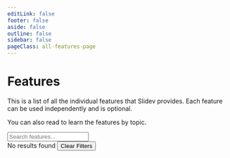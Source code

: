 ```yaml
---
editLink: false
footer: false
aside: false
outline: false
sidebar: false
pageClass: all-features-page
---
```


<script setup lang="ts">
import { useUrlSearchParams } from '@vueuse/core'
import { computed, toRef, ref } from 'vue'
import { withBase } from 'vitepress'
import { data as features } from './index.data'

const query = useUrlSearchParams('hash-params', { removeFalsyValues: true })
const search = toRef(query, 'search') as Ref<string | null>
const tags = toRef(query, 'tags') as Ref<string | null>
const tagsArr = computed({
  get: () => tags.value?.toLowerCase().split(',').map(t => t.trim()).filter(Boolean) ?? [],
  set: (val: string[]) => query.tags = val.join(','),
})

const filteredFeatures = computed(() => {
  const s = search.value?.toLowerCase().trim()
  const t = tagsArr.value
  return Object.values(features).filter(feature => {
    return (!s || feature.title.toLowerCase().includes(s) || feature.description.toLowerCase().includes(s))
      && (!t?.length || t.every(tag => feature.tags?.includes(tag)))
  })
})

function resetFilters() {
  query.search = null
  query.tags = null
}

function removeTag(tag: string) {
  tagsArr.value = tagsArr.value.filter(t => t !== tag)
}
</script>

# Features

This is a list of all the individual features that Slidev provides. Each feature can be used independently and is optional.

You can also read <LinkInline link="guide/" /> to learn the features by topic.

<ClientOnly>
<div flex items-center mt-6 gap-6>
  <div
    flex items-center rounded-md
    px3 py2 gap-2 border-2 border-solid border-transparent
    class="bg-$vp-c-bg-alt focus-within:border-color-$vp-c-brand"
  >
    <div class="i-carbon:search" text-sm op-80 />
    <input
      v-model="search"
      type="search" text-base
      placeholder="Search features..."
    />
  </div>
  <div
    v-if="tagsArr.length"
    flex items-center gap-1
  >
    <div class="i-carbon:tag" text-sm mr-1 op-80 />
    <FeatureTag v-for="tag in tagsArr" :key="tag" :tag removable @remove="removeTag(tag)"/>
  </div>
</div>

<FeaturesOverview :features="filteredFeatures" />

<div v-if="filteredFeatures.length === 0" class="w-full mt-6 op-80 flex flex-col items-center">
  No results found
  <button class="block select-button flex-inline gap-1 items-center px-2 py-1 hover:bg-gray-400/10 rounded" @click="resetFilters()">
    <div class="i-carbon:filter-remove" />
    Clear Filters
  </button>
</div>
</ClientOnly>

<style>
.all-features-page .VPDoc > .container > .content {
  max-width: 72vw !important;
}
</style>

<style>
:root {
  overflow-y: scroll;
}
</style>
